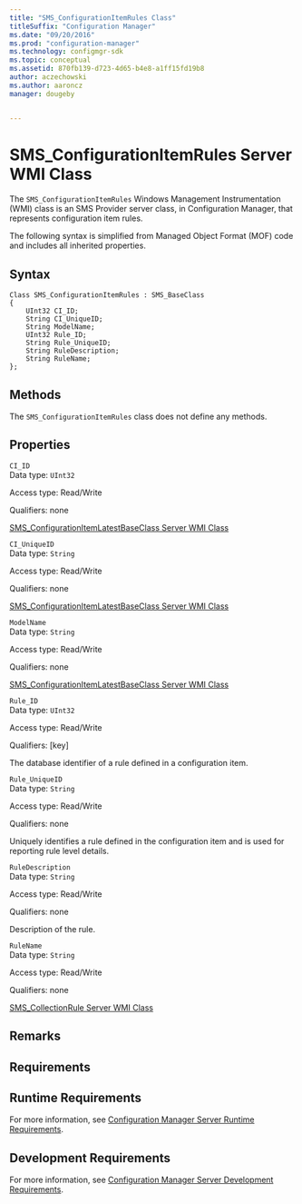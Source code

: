 ```yaml
---
title: "SMS_ConfigurationItemRules Class"
titleSuffix: "Configuration Manager"
ms.date: "09/20/2016"
ms.prod: "configuration-manager"
ms.technology: configmgr-sdk
ms.topic: conceptual
ms.assetid: 870fb139-d723-4d65-b4e8-a1ff15fd19b8
author: aczechowski
ms.author: aaroncz
manager: dougeby


---
```

# SMS_ConfigurationItemRules Server WMI Class
The `SMS_ConfigurationItemRules` Windows Management Instrumentation (WMI) class is an SMS Provider server class, in Configuration Manager, that represents configuration item rules.  

 The following syntax is simplified from Managed Object Format (MOF) code and includes all inherited properties.  

## Syntax  

```  
Class SMS_ConfigurationItemRules : SMS_BaseClass  
{  
    UInt32 CI_ID;  
    String CI_UniqueID;  
    String ModelName;  
    UInt32 Rule_ID;  
    String Rule_UniqueID;  
    String RuleDescription;  
    String RuleName;  
};  
```  

## Methods  
 The `SMS_ConfigurationItemRules` class does not define any methods.  

## Properties  
 `CI_ID`  
 Data type: `UInt32`  

 Access type: Read/Write  

 Qualifiers: none  

 [SMS_ConfigurationItemLatestBaseClass Server WMI Class](../../../develop/reference/compliance/sms_configurationitemlatestbaseclass-server-wmi-class.md)  

 `CI_UniqueID`  
 Data type: `String`  

 Access type: Read/Write  

 Qualifiers: none  

 [SMS_ConfigurationItemLatestBaseClass Server WMI Class](../../../develop/reference/compliance/sms_configurationitemlatestbaseclass-server-wmi-class.md)  

 `ModelName`  
 Data type: `String`  

 Access type: Read/Write  

 Qualifiers: none  

 [SMS_ConfigurationItemLatestBaseClass Server WMI Class](../../../develop/reference/compliance/sms_configurationitemlatestbaseclass-server-wmi-class.md)  

 `Rule_ID`  
 Data type: `UInt32`  

 Access type: Read/Write  

 Qualifiers: [key]  

 The database identifier of a rule defined in a configuration item.  

 `Rule_UniqueID`  
 Data type: `String`  

 Access type: Read/Write  

 Qualifiers: none  

 Uniquely identifies a rule defined in the configuration item and is used for reporting rule level details.  

 `RuleDescription`  
 Data type: `String`  

 Access type: Read/Write  

 Qualifiers: none  

 Description of the rule.  

 `RuleName`  
 Data type: `String`  

 Access type: Read/Write  

 Qualifiers: none  

 [SMS_CollectionRule Server WMI Class](../../../develop/reference/core/clients/collections/sms_collectionrule-server-wmi-class.md)  

## Remarks  

## Requirements  

## Runtime Requirements  
 For more information, see [Configuration Manager Server Runtime Requirements](../../../develop/core/reqs/server-runtime-requirements.md).  

## Development Requirements  
 For more information, see [Configuration Manager Server Development Requirements](../../../develop/core/reqs/server-development-requirements.md).

